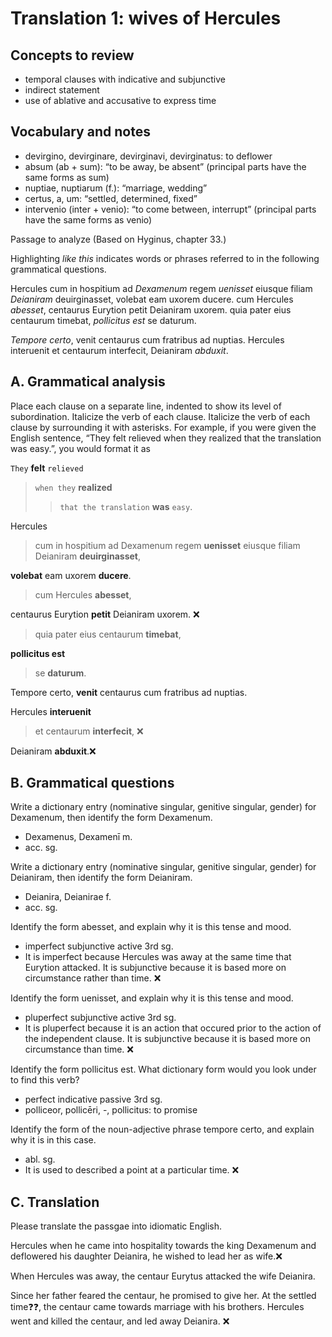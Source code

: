 
# Translation 1: wives of Hercules

## Concepts to review

- temporal clauses with indicative and subjunctive
- indirect statement
- use of ablative and accusative to express time

## Vocabulary and notes

- devirgino, devirginare, devirginavi, devirginatus: to deflower
- absum (ab + sum): “to be away, be absent” (principal parts have the same forms as sum)
- nuptiae, nuptiarum (f.): “marriage, wedding”
- certus, a, um: “settled, determined, fixed”
- intervenio (inter + venio): “to come between, interrupt” (principal parts have the same forms as venio)

Passage to analyze
(Based on Hyginus, chapter 33.)

Highlighting *like this* indicates words or phrases referred to in the following grammatical questions.

Hercules cum in hospitium ad *Dexamenum* regem *uenisset* eiusque filiam *Deianiram* deuirginasset, 
volebat eam uxorem ducere. 
cum Hercules *abesset*, centaurus Eurytion petit Deianiram uxorem. 
quia pater eius centaurum timebat, *pollicitus est* se daturum.

*Tempore certo*, venit centaurus cum fratribus ad nuptias. 
Hercules interuenit et centaurum interfecit, Deianiram *abduxit*.

## A. Grammatical analysis

Place each clause on a separate line, indented to show its level of subordination. Italicize the verb of each clause. Italicize the verb of each clause by surrounding it with asterisks. For example, if you were given the English sentence, “They felt relieved when they realized that the translation was easy.”, you would format it as

`They` **felt** `relieved`
> `when they` **realized**
>> `that the translation` **was** `easy`.

Hercules 

> cum in hospitium ad Dexamenum regem **uenisset** eiusque filiam Deianiram **deuirginasset**, 

**volebat** eam uxorem **ducere**. 

> cum Hercules **abesset**, 

centaurus Eurytion **petit** Deianiram uxorem. ❌

> quia pater eius centaurum **timebat**, 

**pollicitus est** 

> se **daturum**.

Tempore certo, **venit** centaurus cum fratribus ad nuptias. 

Hercules **interuenit** 

> et centaurum **interfecit**, ❌

Deianiram **abduxit**.❌

## B. Grammatical questions

Write a dictionary entry (nominative singular, genitive singular, gender) for Dexamenum, then identify the form Dexamenum.
- Dexamenus, Dexamenī m.
- acc. sg.

Write a dictionary entry (nominative singular, genitive singular, gender) for Deianiram, then identify the form Deianiram.
- Deianira, Deianirae f.
- acc. sg.

Identify the form abesset, and explain why it is this tense and mood.
- imperfect subjunctive active 3rd sg.
- It is imperfect because Hercules was away at the same time that Eurytion attacked. It is subjunctive because it is based more on circumstance rather than time. ❌

Identify the form uenisset, and explain why it is this tense and mood.
- pluperfect subjunctive active 3rd sg.
- It is pluperfect because it is an action that occured prior to the action of the independent clause. It is subjunctive because it is based more on circumstance than time. ❌

Identify the form pollicitus est. What dictionary form would you look under to find this verb?
- perfect indicative passive 3rd sg.
- polliceor, pollicēri, -, pollicitus: to promise

Identify the form of the noun-adjective phrase tempore certo, and explain why it is in this case.
- abl. sg.
- It is used to described a point at a particular time. ❌

## C. Translation

Please translate the passgae into idiomatic English.

Hercules when he came into hospitality towards the king Dexamenum and deflowered his daughter Deianira, he wished to lead her as wife.❌

When Hercules was away, the centaur Eurytus attacked the wife Deianira.

Since her father feared the centaur, he promised to give her.
At the settled time❓❓, the centaur came towards marriage with his brothers.
Hercules went and killed the centaur, and led away Deianira. ❌
